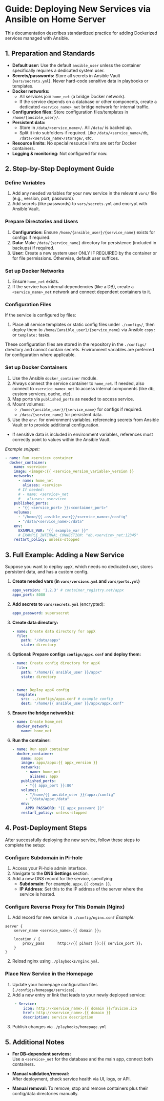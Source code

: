 # Guide: Deploying New Services via Ansible on Home Server

This documentation describes standardized practice for adding Dockerized services managed with Ansible.

## 1. Preparation and Standards

- **Default user:** Use the default `ansible_user` unless the container specifically requires a dedicated system user.
- **Secrets/passwords:** Store all secrets in Ansible Vault (`vars/secrets.yml`). Never hard-code sensitive data in playbooks or templates.
- **Docker networks:**
  - All services join `home_net` (a bridge Docker network).
  - If the service depends on a database or other components, create a dedicated `<service_name>_net` bridge network for internal traffic.
- **Configuration files:** Store configuration files/templates in `/home/{ansible_user}/`.
- **Persistent data:** 
  - Store in `/data/<service_name>/`. All `/data/` is backed up.
  - Split it into subfolders if required. Like `/data/<service_name>/db`, `/data/<service_name>/storage/`, etc.
- **Resource limits:** No special resource limits are set for Docker containers.
- **Logging & monitoring:** Not configured for now.

## 2. Step-by-Step Deployment Guide

### Define Variables
1. Add any needed variables for your new service in the relevant `vars/` file (e.g., version, port, password).
2. Add secrets (like passwords) to `vars/secrets.yml` and encrypt with Ansible Vault.

### Prepare Directories and Users

1. **Configuration:** Ensure `/home/{ansible_user}/{service_name}` exists for configs if required.
2. **Data:** Make `/data/{service_name}` directory for persistence (included in backups) if required.
3. **User:** Create a new system user ONLY IF REQUIRED by the container or for file permissions. Otherwise, default user suffices.

### Set up Docker Networks

1. Ensure `home_net` exists.
2. If the service has internal dependencies (like a DB), create a `<service_name>_net` network and connect dependent containers to it.

### Configuration Files
  
If the service is configured by files:
  
1. Place all service templates or static config files under `./configs/`, then deploy them to `/home/{ansible_user}/{service_name}` via Ansible `copy:` or `template:` tasks.

These configuration files are stored in the repository in the `./configs/` directory and cannot contain secrets. Environment variables are preferred for configuration where applicable.

### Set up Docker Containers

1. Use the Ansible `docker_container` module.
2. Always connect the service container to `home_net`. If needed, also connect to `<service_name>_net` to access internal components (like db, custom services, cache, etc).
3. Map ports via `published_ports` as needed to access service.
4. Mount volumes:
   - `/home/{ansible_user}/{service_name}` for configs if required.
   - `/data/{service_name}` for persistent data.
5. Use the `env:` for environment variables, referencing secrets from Ansible Vault or to provide additional configuration.
  - If sensitive data is included in environment variables, references must correctly point to values within the Ansible Vault.

*Example snippet:*
```yaml
- name: Run <service> container
  docker_container:
    name: <service>
    image: <image>:{{ <service_version_variable>_version }}
    networks:
      - name: home_net
        aliases: <service>
      # If needed:
      # - name: <service>_net
      #   aliases: <service>
    published_ports:
      - "{{ <service_port> }}:<container_port>"
    volumes:
      - "/home/{{ ansible_user}}/<service_name>:/config"
      - "/data/<service_name>:/data"
    env:
      EXAMPLE_VAR: "{{ example_var }}"
      # EXAMPLE_INTERNAL_CONNECTION: "db.<service>_net:12345"
    restart_policy: unless-stopped
```

## 3. Full Example: Adding a New Service

Suppose you want to deploy `appX`, which needs no dedicated user, stores persistent data, and has a custom config.

1. **Create needed vars (in `vars/versions.yml` and `vars/ports.yml`)**  
   ```yaml
   appx_version: '1.2.3' # container_registry.net/appx
   appx_port: 8080
   ```

2. **Add secrets to `vars/secrets.yml`** (encrypted):  
   ```yaml
   appx_password: supersecret
   ```

3. **Create data directory:**
   ```yaml
   - name: Create data directory for appX
     file:
       path: "/data/appx"
       state: directory
   ```

4. **Optional: Prepare configs `configs/appx.conf` and deploy them:**
   ```yaml
   - name: Create config directory for appX
     file:
       path: "/home/{{ ansible_user }}/appx"
       state: directory


   - name: Deploy appX config
     template:
       src: ../configs/appx.conf # example config
       dest: "/home/{{ ansible_user }}/appx/appx.conf"
   ```

5. **Ensure the bridge network(s):**
   ```yaml
   - name: Create home_net
     docker_network:
       name: home_net
   ```

6. **Run the container:**
   ```yaml
   - name: Run appX container
     docker_container:
       name: appx
       image: appx/appx:{{ appx_version }}
       networks:
         - name: home_net
           aliases: appx
       published_ports:
         - "{{ appx_port }}:80"
       volumes:
         - "/home/{{ ansible_user }}/appx:/config"
         - "/data/appx:/data"
       env:
         APPX_PASSWORD: "{{ appx_password }}"
       restart_policy: unless-stopped
   ```

## 4. Post-Deployment Steps

After successfully deploying the new service, follow these steps to complete the setup:

### Configure Subdomain in Pi-hole

1. Access your Pi-hole admin interface.
2. Navigate to the **DNS Settings** section.
3. Add a new DNS record for the service, specifying:
   - **Subdomain**: For example, `appx.{{ domain }}`.
   - **IP Address**: Set this to the IP address of the server where the service is hosted.

### Configure Reverse Proxy for This Domain (Nginx)

1. Add record for new service in `./config/nginx.conf`
  *Example:*
  ```
  server {
      server_name <service_name>.{{ domain }};

      location / {
          proxy_pass      http://{{ pihost }}:{{ service_port }};
      }
  }
  ```
2. Reload nginx using `./playbooks/nginx.yml`.

### Place New Service in the Homepage

1. Update your homepage configuration files (`./configs/homepage/services`).
2. Add a new entry or link that leads to your newly deployed service:
   ```yml
    - Service:
        icon: http://<service_name>.{{ domain }}/favicon.ico
        href: http://<service_name>.{{ domain }}
        description: service description
   ```
3. Publish changes via `./playbooks/homepage.yml`

## 5. Additional Notes

- **For DB-dependent services:**  
  Use a `<service>_net` for the database and the main app, connect both containers.

- **Manual validation/removal:**  
  After deployment, check service health via UI, logs, or API.
  
- **Manual removal:**
  To remove, stop and remove containers plus their config/data directories manually.
